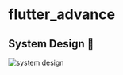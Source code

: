 # flutter_advance

## System Design 🎨

![system design](https://github.com/user-attachments/assets/58875a89-7f3e-41f4-b723-fd22a3d4ecb2)

